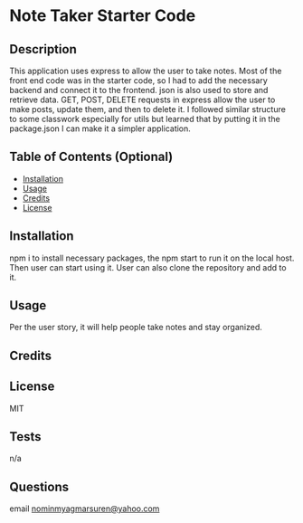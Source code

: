# Note Taker Starter Code

## Description
This application uses express to allow the user to take notes. Most of the front end code was in the starter code, so I had to add the necessary backend and connect it to the frontend. json is also used to store and retrieve data. GET, POST, DELETE requests in express allow the user to make posts, update them, and then to delete it. I followed similar structure to some classwork especially for utils but learned that by putting it in the package.json I can make it a simpler application.

## Table of Contents (Optional)

- [Installation](#installation)
- [Usage](#usage)
- [Credits](#credits)
- [License](#license)

## Installation
npm i to install necessary packages, the npm start to run it on the local host. Then user can start using it. User can also clone the repository and add to it. 

## Usage
Per the user story, it will help people take notes and stay organized. 

## Credits


## License 
MIT


## Tests
n/a

## Questions
email nominmyagmarsuren@yahoo.com